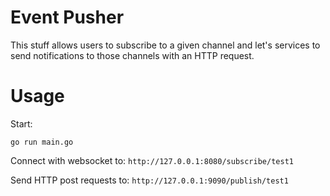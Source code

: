 # Event Pusher

This stuff allows users to subscribe to a given channel and let's services to send notifications to those channels with an HTTP request.


# Usage

Start:

`go run main.go`

Connect with websocket to: `http://127.0.0.1:8080/subscribe/test1`

Send HTTP post requests to: `http://127.0.0.1:9090/publish/test1` 